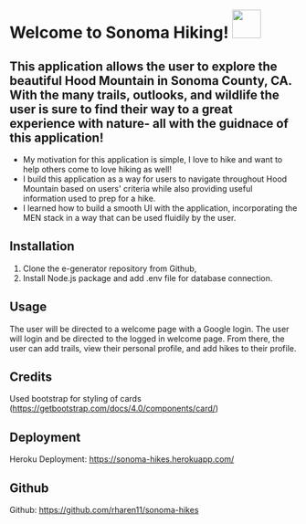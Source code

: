 # Welcome to Sonoma Hiking! <img src="https://raw.githubusercontent.com/FortAwesome/Font-Awesome/6.x/svgs/solid/crown.svg" width="50" height="50">


## This application allows the user to explore the beautiful Hood Mountain in Sonoma County, CA. With the many trails, outlooks, and wildlife the user is sure to find their way to a great experience with nature- all with the guidnace of this application!

- My motivation for this application is simple, I love to hike and want to help others come to love hiking as well!
- I build this application as a way for users to navigate throughout Hood Mountain based on users' criteria while also providing useful information used to prep for a hike.
- I learned how to build a smooth UI with the application, incorporating the MEN stack in a way that can be used fluidily by the user. 

## Installation 

1. Clone the e-generator repository from Github, 
2. Install Node.js package and add .env file for database connection. 

## Usage

The user will be directed to a welcome page with a Google login. The user will login and be directed to the logged in welcome page. From there, the user can add trails, view their personal profile, and add hikes to their profile. 

## Credits

Used bootstrap for styling of cards (https://getbootstrap.com/docs/4.0/components/card/)

## Deployment
Heroku Deployment: https://sonoma-hikes.herokuapp.com/

## Github
Github: https://github.com/rharen11/sonoma-hikes
